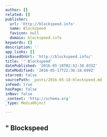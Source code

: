 ```yaml
---
author: []
related: []
publisher:
  url: 'http://blockspeed.info'
  name: Blockspeed
  favicon: null
  domain: blockspeed.info
keywords: []
description: ''
app_links: []
isBasedOnUrl: 'http://blockspeed.info/'
title: '" Blockspeed'
datePublished: '2016-05-18T02:52:38.033Z'
dateModified: '2016-05-17T22:36:18.699Z'
starred: false
sourcePath: _posts/2016-05-18-blockspeed.md
inFeed: true
hasPage: false
inNav: false
_context: 'http://schema.org'
_type: MediaObject

---
```

<article style=""><h1>" Blockspeed</h1></article>